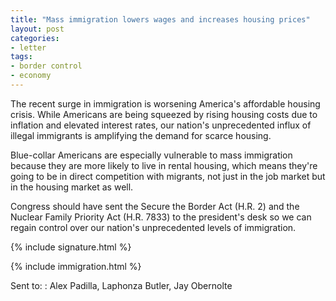 ```yaml
---
title: "Mass immigration lowers wages and increases housing prices"
layout: post
categories:
- letter
tags:
- border control
- economy
---
```


The recent surge in immigration is worsening America's affordable housing crisis. While Americans are being squeezed by rising housing costs due to inflation and elevated interest rates, our nation's unprecedented influx of illegal immigrants is amplifying the demand for scarce housing.

Blue-collar Americans are especially vulnerable to mass immigration because they are more likely to live in rental housing, which means they're going to be in direct competition with migrants, not just in the job market but in the housing market as well.

Congress should have sent the Secure the Border Act (H.R. 2) and the Nuclear Family Priority Act (H.R. 7833) to the president's desk so we can regain control over our nation's unprecedented levels of immigration.

{% include signature.html %}

{% include immigration.html %}

Sent to:
: Alex Padilla, Laphonza Butler, Jay Obernolte
